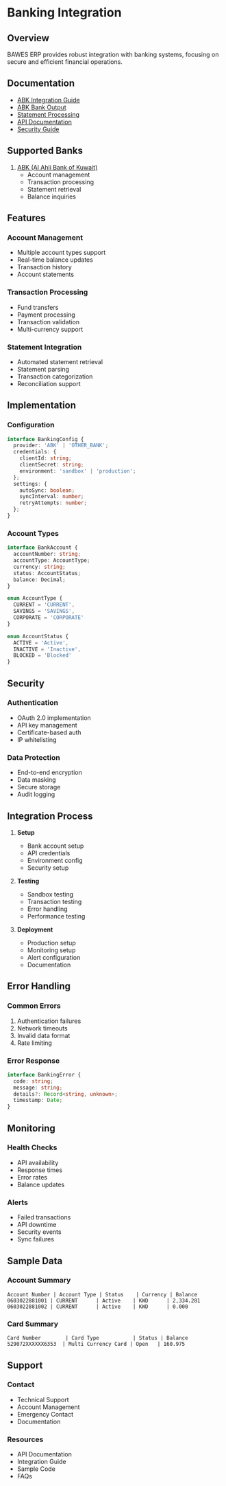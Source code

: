 # Banking Integration

## Overview

BAWES ERP provides robust integration with banking systems, focusing on secure and efficient financial operations.

## Documentation

- [ABK Integration Guide](./abk-accounts.md)
- [ABK Bank Output](./bank-output.md)
- [Statement Processing](./statements.md)
- [API Documentation](../api/README.md)
- [Security Guide](../security/README.md)

## Supported Banks

1. [ABK (Al Ahli Bank of Kuwait)](./abk-accounts.md)
   - Account management
   - Transaction processing
   - Statement retrieval
   - Balance inquiries

## Features

### Account Management
- Multiple account types support
- Real-time balance updates
- Transaction history
- Account statements

### Transaction Processing
- Fund transfers
- Payment processing
- Transaction validation
- Multi-currency support

### Statement Integration
- Automated statement retrieval
- Statement parsing
- Transaction categorization
- Reconciliation support

## Implementation

### Configuration

```typescript
interface BankingConfig {
  provider: 'ABK' | 'OTHER_BANK';
  credentials: {
    clientId: string;
    clientSecret: string;
    environment: 'sandbox' | 'production';
  };
  settings: {
    autoSync: boolean;
    syncInterval: number;
    retryAttempts: number;
  };
}
```

### Account Types

```typescript
interface BankAccount {
  accountNumber: string;
  accountType: AccountType;
  currency: string;
  status: AccountStatus;
  balance: Decimal;
}

enum AccountType {
  CURRENT = 'CURRENT',
  SAVINGS = 'SAVINGS',
  CORPORATE = 'CORPORATE'
}

enum AccountStatus {
  ACTIVE = 'Active',
  INACTIVE = 'Inactive',
  BLOCKED = 'Blocked'
}
```

## Security

### Authentication
- OAuth 2.0 implementation
- API key management
- Certificate-based auth
- IP whitelisting

### Data Protection
- End-to-end encryption
- Data masking
- Secure storage
- Audit logging

## Integration Process

1. **Setup**
   - Bank account setup
   - API credentials
   - Environment config
   - Security setup

2. **Testing**
   - Sandbox testing
   - Transaction testing
   - Error handling
   - Performance testing

3. **Deployment**
   - Production setup
   - Monitoring setup
   - Alert configuration
   - Documentation

## Error Handling

### Common Errors
1. Authentication failures
2. Network timeouts
3. Invalid data format
4. Rate limiting

### Error Response
```typescript
interface BankingError {
  code: string;
  message: string;
  details?: Record<string, unknown>;
  timestamp: Date;
}
```

## Monitoring

### Health Checks
- API availability
- Response times
- Error rates
- Balance updates

### Alerts
- Failed transactions
- API downtime
- Security events
- Sync failures

## Sample Data

### Account Summary
```
Account Number | Account Type | Status    | Currency | Balance
0603022881001 | CURRENT      | Active    | KWD      | 2,334.281
0603022881002 | CURRENT      | Active    | KWD      | 0.000
```

### Card Summary
```
Card Number        | Card Type           | Status | Balance
529072XXXXXX6353  | Multi Currency Card | Open   | 160.975
```

## Support

### Contact
- Technical Support
- Account Management
- Emergency Contact
- Documentation

### Resources
- API Documentation
- Integration Guide
- Sample Code
- FAQs